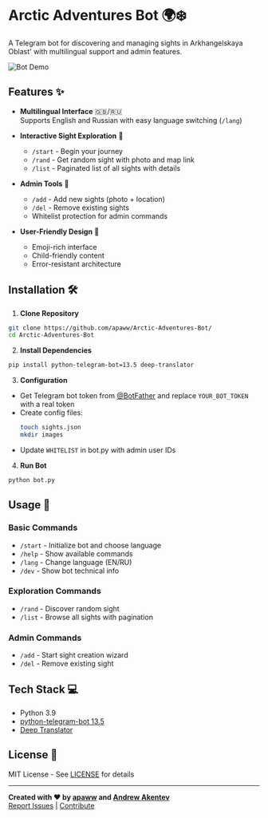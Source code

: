 # Arctic Adventures Bot 🌍❄️

A Telegram bot for discovering and managing sights in Arkhangelskaya Oblast' with multilingual support and admin features.

![Bot Demo](demo.gif)

## Features ✨

- **Multilingual Interface** 🇬🇧/🇷🇺  
  Supports English and Russian with easy language switching (`/lang`)

- **Interactive Sight Exploration** 🏰
  - `/start` - Begin your journey
  - `/rand` - Get random sight with photo and map link
  - `/list` - Paginated list of all sights with details

- **Admin Tools** 🧙
  - `/add` - Add new sights (photo + location)
  - `/del` - Remove existing sights
  - Whitelist protection for admin commands

- **User-Friendly Design** 🎨
  - Emoji-rich interface
  - Child-friendly content
  - Error-resistant architecture

## Installation 🛠️

1. **Clone Repository**
```bash
git clone https://github.com/apaww/Arctic-Adventures-Bot/
cd Arctic-Adventures-Bot
```

2. **Install Dependencies**
```bash
pip install python-telegram-bot=13.5 deep-translator
```

3. **Configuration**
- Get Telegram bot token from [@BotFather](https://t.me/BotFather) and replace `YOUR_BOT_TOKEN` with a real token
- Create config files:
  ```bash
  touch sights.json
  mkdir images
  ```
- Update `WHITELIST` in bot.py with admin user IDs

4. **Run Bot**
```bash
python bot.py
```

## Usage 🤖

### Basic Commands
- `/start` - Initialize bot and choose language
- `/help` - Show available commands
- `/lang` - Change language (EN/RU)
- `/dev` - Show bot technical info

### Exploration Commands
- `/rand` - Discover random sight
- `/list` - Browse all sights with pagination

### Admin Commands
- `/add` - Start sight creation wizard
- `/del` - Remove existing sight

## Tech Stack 💻
- Python 3.9
- [python-telegram-bot 13.5](https://python-telegram-bot.org/)
- [Deep Translator](https://deep-translator.readthedocs.io/)

## License 📄
MIT License - See [LICENSE](LICENSE) for details

---

**Created with ❤️ by [apaww](https://github.com/apaww) and [Andrew Akentev](https://github.com/AnAkfiaSaltes)**  
[Report Issues](https://github.com/apaww/Arctic-Adventures-Bot/issues) | [Contribute](https://github.com/apaww/Arctic-Adventures-Bot/pulls)
